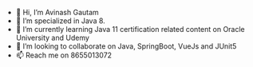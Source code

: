 - 👋 Hi, I’m Avinash Gautam
- 👀 I’m specialized in Java 8.
- 🌱 I’m currently learning Java 11 certification related content on Oracle University and Udemy
- 💞️ I’m looking to collaborate on Java, SpringBoot, VueJs and JUnit5
- 📫 Reach me on 8655013072

<!---
avigautam/avigautam is a ✨ special ✨ repository because its `README.md` (this file) appears on your GitHub profile.
You can click the Preview link to take a look at your changes.
--->
